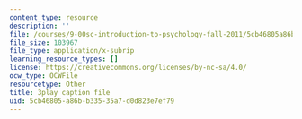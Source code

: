 ```yaml
---
content_type: resource
description: ''
file: /courses/9-00sc-introduction-to-psychology-fall-2011/5cb46805a86bb33535a7d0d823e7ef79_76O3rulk844.srt
file_size: 103967
file_type: application/x-subrip
learning_resource_types: []
license: https://creativecommons.org/licenses/by-nc-sa/4.0/
ocw_type: OCWFile
resourcetype: Other
title: 3play caption file
uid: 5cb46805-a86b-b335-35a7-d0d823e7ef79
---
```

